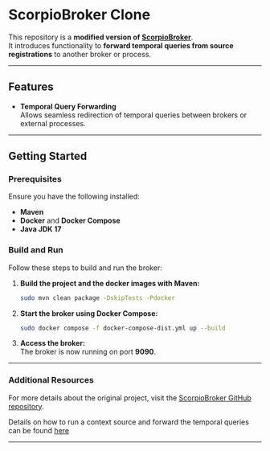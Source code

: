 # ScorpioBroker Clone

This repository is a **modified version of [ScorpioBroker](https://github.com/ScorpioBroker/ScorpioBroker)**.  
It introduces functionality to **forward temporal queries from source registrations** to another broker or process.

---

## Features

- **Temporal Query Forwarding**  
  Allows seamless redirection of temporal queries between brokers or external processes.

---

## Getting Started

### Prerequisites
Ensure you have the following installed:
- **Maven**  
- **Docker** and **Docker Compose**  
- **Java JDK 17**  

### Build and Run

Follow these steps to build and run the broker:

1. **Build the project and the docker images with Maven:**
   ```bash
   sudo mvn clean package -DskipTests -Pdocker
   ```

2. **Start the broker using Docker Compose:**
   ```bash
   sudo docker compose -f docker-compose-dist.yml up --build
   ```

3. **Access the broker:**  
   The broker is now running on port **9090**.

---

### Additional Resources
For more details about the original project, visit the [ScorpioBroker GitHub repository](https://github.com/ScorpioBroker/ScorpioBroker).

Details on how to run a context source and forward the temporal queries can be found [here](https://github.com/efntallaris/scorpioBroker/blob/master/temporal_queries_source_registrations.md)

---
